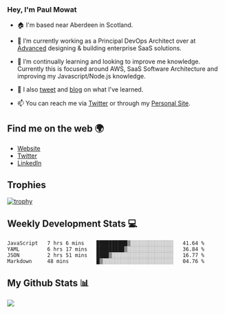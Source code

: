 ### Hey, I'm Paul Mowat

- 🏠 I'm based near Aberdeen in Scotland.
- 💼 I’m currently working as a Principal DevOps Architect over at [Advanced](https://www.oneadvanced.com/) designing & building enterprise SaaS solutions.
- 📖 I’m continually learning and looking to improve me knowledge. Currently this is focused around AWS, SaaS Software Architecture and improving my Javascript/Node.js knowledge.
- 📔 I also [tweet](https://twitter.com/paul_mowat) and [blog](https://www.paulmowat.co.uk/blog) on what I've learned.

- 📫 You can reach me via [Twitter](https://twitter.com/paul_mowat) or through my [Personal Site](https://www.paulmowat.co.uk).


## Find me on the web 🌍

- [Website](https://www.paulmowat.co.uk)
- [Twitter](https://twitter.com/paul_mowat)
- [LinkedIn](https://www.linkedin.com/in/paulmowat)

## Trophies

[![trophy](https://github-profile-trophy.vercel.app/?username=paulmowat)](https://github.com/paulmowat/github-profile-trophy)

## Weekly Development Stats 💻

<!--START_SECTION:waka-->
```text
JavaScript   7 hrs 6 mins    ██████████▒░░░░░░░░░░░░░░   41.64 % 
YAML         6 hrs 17 mins   █████████▒░░░░░░░░░░░░░░░   36.84 % 
JSON         2 hrs 51 mins   ████▒░░░░░░░░░░░░░░░░░░░░   16.77 % 
Markdown     48 mins         █▒░░░░░░░░░░░░░░░░░░░░░░░   04.76 % 
```
<!--END_SECTION:waka-->

## My Github Stats 📊

![](https://github-readme-stats.vercel.app/api?username=paulmowat&show_icons=true&count_private=true)
